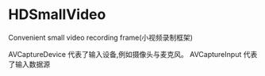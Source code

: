 # HDSmallVideo
Convenient small video recording frame(小视频录制框架)

AVCaptureDevice 代表了输入设备,例如摄像头与麦克风。
AVCaptureInput 代表了输入数据源
